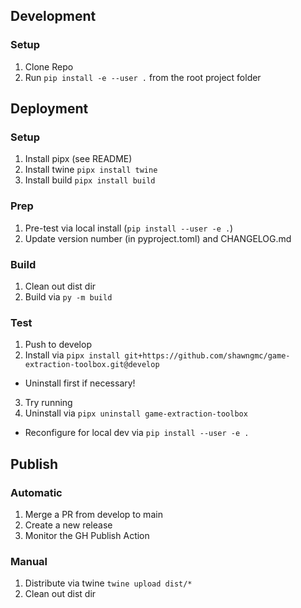 ## Development
### Setup
1. Clone Repo
2. Run ```pip install -e --user .``` from the root project folder


## Deployment
### Setup
1. Install pipx (see README)
2. Install twine ```pipx install twine```
3. Install build ```pipx install build```

### Prep
1. Pre-test via local install (```pip install --user -e .```)
2. Update version number (in pyproject.toml) and CHANGELOG.md

### Build
1. Clean out dist dir
2. Build via ```py -m build```

### Test
1. Push to develop
2. Install via ```pipx install git+https://github.com/shawngmc/game-extraction-toolbox.git@develop```
  * Uninstall first if necessary!
3. Try running
4. Uninstall via ```pipx uninstall game-extraction-toolbox```
  * Reconfigure for local dev via ```pip install --user -e .```

## Publish
### Automatic
1. Merge a PR from develop to main
2. Create a new release
3. Monitor the GH Publish Action

### Manual
1. Distribute via twine ```twine upload dist/*```
2. Clean out dist dir
